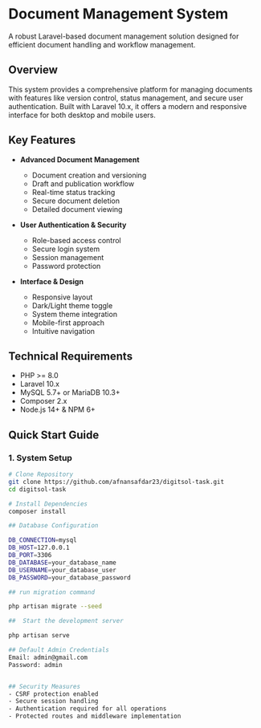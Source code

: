 # Document Management System

A robust Laravel-based document management solution designed for efficient document handling and workflow management.

## Overview

This system provides a comprehensive platform for managing documents with features like version control, status management, and secure user authentication. Built with Laravel 10.x, it offers a modern and responsive interface for both desktop and mobile users.

## Key Features

- **Advanced Document Management**
  - Document creation and versioning
  - Draft and publication workflow
  - Real-time status tracking
  - Secure document deletion
  - Detailed document viewing

- **User Authentication & Security**
  - Role-based access control
  - Secure login system
  - Session management
  - Password protection

- **Interface & Design**
  - Responsive layout
  - Dark/Light theme toggle
  - System theme integration
  - Mobile-first approach
  - Intuitive navigation

## Technical Requirements

- PHP >= 8.0
- Laravel 10.x
- MySQL 5.7+ or MariaDB 10.3+
- Composer 2.x
- Node.js 14+ & NPM 6+

## Quick Start Guide

### 1. System Setup

```bash
# Clone Repository
git clone https://github.com/afnansafdar23/digitsol-task.git
cd digitsol-task

# Install Dependencies
composer install

## Database Configuration

DB_CONNECTION=mysql
DB_HOST=127.0.0.1
DB_PORT=3306
DB_DATABASE=your_database_name
DB_USERNAME=your_database_user
DB_PASSWORD=your_database_password

## run migration command

php artisan migrate --seed

##  Start the development server

php artisan serve

## Default Admin Credentials
Email: admin@gmail.com
Password: admin


## Security Measures
- CSRF protection enabled
- Secure session handling
- Authentication required for all operations
- Protected routes and middleware implementation

